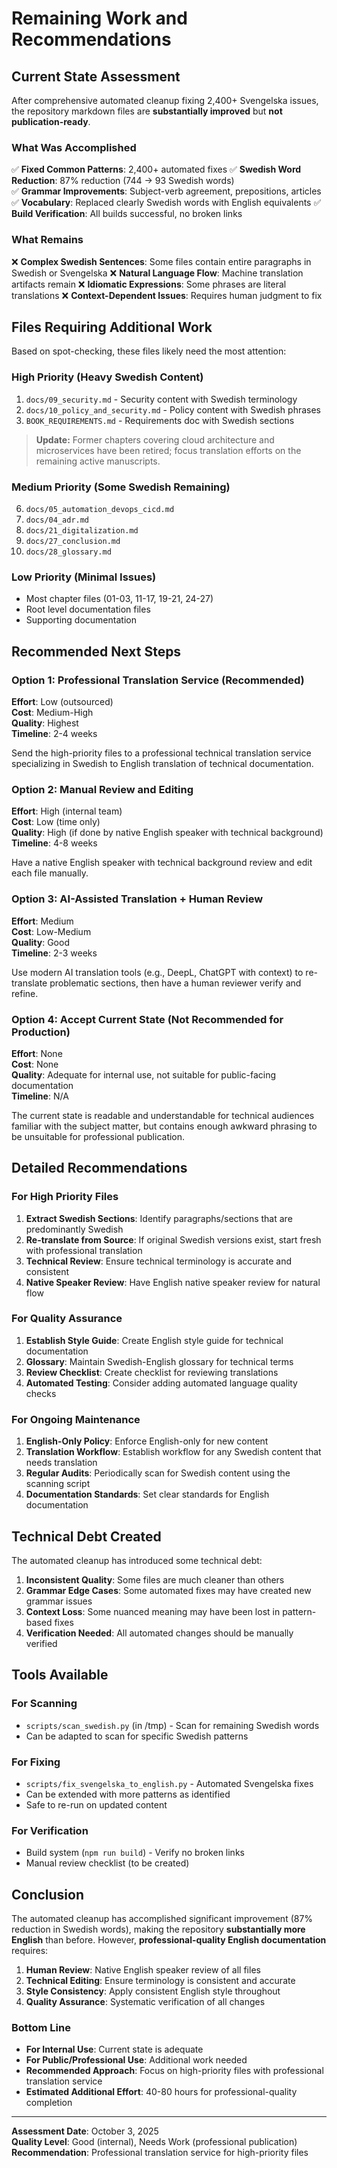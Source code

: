 # Remaining Work and Recommendations

## Current State Assessment

After comprehensive automated cleanup fixing 2,400+ Svengelska issues, the repository markdown files are **substantially improved** but **not publication-ready**. 

### What Was Accomplished

✅ **Fixed Common Patterns**: 2,400+ automated fixes
✅ **Swedish Word Reduction**: 87% reduction (744 → 93 Swedish words)  
✅ **Grammar Improvements**: Subject-verb agreement, prepositions, articles
✅ **Vocabulary**: Replaced clearly Swedish words with English equivalents
✅ **Build Verification**: All builds successful, no broken links

### What Remains

❌ **Complex Swedish Sentences**: Some files contain entire paragraphs in Swedish or Svengelska
❌ **Natural Language Flow**: Machine translation artifacts remain
❌ **Idiomatic Expressions**: Some phrases are literal translations
❌ **Context-Dependent Issues**: Requires human judgment to fix

## Files Requiring Additional Work

Based on spot-checking, these files likely need the most attention:

### High Priority (Heavy Swedish Content)
1. `docs/09_security.md` - Security content with Swedish terminology
2. `docs/10_policy_and_security.md` - Policy content with Swedish phrases
3. `BOOK_REQUIREMENTS.md` - Requirements doc with Swedish sections

> **Update:** Former chapters covering cloud architecture and microservices have been retired; focus translation efforts on the remaining active manuscripts.

### Medium Priority (Some Swedish Remaining)
6. `docs/05_automation_devops_cicd.md`
7. `docs/04_adr.md`
8. `docs/21_digitalization.md`
9. `docs/27_conclusion.md`
10. `docs/28_glossary.md`

### Low Priority (Minimal Issues)
- Most chapter files (01-03, 11-17, 19-21, 24-27)
- Root level documentation files
- Supporting documentation

## Recommended Next Steps

### Option 1: Professional Translation Service (Recommended)
**Effort**: Low (outsourced)  
**Cost**: Medium-High  
**Quality**: Highest  
**Timeline**: 2-4 weeks

Send the high-priority files to a professional technical translation service specializing in Swedish to English translation of technical documentation.

### Option 2: Manual Review and Editing
**Effort**: High (internal team)  
**Cost**: Low (time only)  
**Quality**: High (if done by native English speaker with technical background)  
**Timeline**: 4-8 weeks

Have a native English speaker with technical background review and edit each file manually.

### Option 3: AI-Assisted Translation + Human Review
**Effort**: Medium  
**Cost**: Low-Medium  
**Quality**: Good  
**Timeline**: 2-3 weeks

Use modern AI translation tools (e.g., DeepL, ChatGPT with context) to re-translate problematic sections, then have a human reviewer verify and refine.

### Option 4: Accept Current State (Not Recommended for Production)
**Effort**: None  
**Cost**: None  
**Quality**: Adequate for internal use, not suitable for public-facing documentation  
**Timeline**: N/A

The current state is readable and understandable for technical audiences familiar with the subject matter, but contains enough awkward phrasing to be unsuitable for professional publication.

## Detailed Recommendations

### For High Priority Files

1. **Extract Swedish Sections**: Identify paragraphs/sections that are predominantly Swedish
2. **Re-translate from Source**: If original Swedish versions exist, start fresh with professional translation
3. **Technical Review**: Ensure technical terminology is accurate and consistent
4. **Native Speaker Review**: Have English native speaker review for natural flow

### For Quality Assurance

1. **Establish Style Guide**: Create English style guide for technical documentation
2. **Glossary**: Maintain Swedish-English glossary for technical terms
3. **Review Checklist**: Create checklist for reviewing translations
4. **Automated Testing**: Consider adding automated language quality checks

### For Ongoing Maintenance

1. **English-Only Policy**: Enforce English-only for new content
2. **Translation Workflow**: Establish workflow for any Swedish content that needs translation
3. **Regular Audits**: Periodically scan for Swedish content using the scanning script
4. **Documentation Standards**: Set clear standards for English documentation

## Technical Debt Created

The automated cleanup has introduced some technical debt:

1. **Inconsistent Quality**: Some files are much cleaner than others
2. **Grammar Edge Cases**: Some automated fixes may have created new grammar issues
3. **Context Loss**: Some nuanced meaning may have been lost in pattern-based fixes
4. **Verification Needed**: All automated changes should be manually verified

## Tools Available

### For Scanning
- `scripts/scan_swedish.py` (in /tmp) - Scan for remaining Swedish words
- Can be adapted to scan for specific Swedish patterns

### For Fixing  
- `scripts/fix_svengelska_to_english.py` - Automated Svengelska fixes
- Can be extended with more patterns as identified
- Safe to re-run on updated content

### For Verification
- Build system (`npm run build`) - Verify no broken links
- Manual review checklist (to be created)

## Conclusion

The automated cleanup has accomplished significant improvement (87% reduction in Swedish words), making the repository **substantially more English** than before. However, **professional-quality English documentation** requires:

1. **Human Review**: Native English speaker review of all files
2. **Technical Editing**: Ensure terminology is consistent and accurate  
3. **Style Consistency**: Apply consistent English style throughout
4. **Quality Assurance**: Systematic verification of all changes

### Bottom Line

- **For Internal Use**: Current state is adequate
- **For Public/Professional Use**: Additional work needed
- **Recommended Approach**: Focus on high-priority files with professional translation service
- **Estimated Additional Effort**: 40-80 hours for professional-quality completion

---

**Assessment Date**: October 3, 2025  
**Quality Level**: Good (internal), Needs Work (professional publication)  
**Recommendation**: Professional translation service for high-priority files
